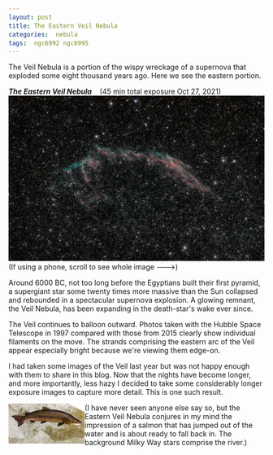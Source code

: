 ```yaml
---
layout: post
title: The Eastern Veil Nebula
categories:  nebula  
tags:  ngc6992 ngc6995
---
```


The Veil Nebula is a portion of the wispy wreckage of a supernova that exploded some eight thousand years ago.  Here we see the eastern portion.

_**The Eastern Veil Nebula**_  &nbsp;&nbsp; (45 min total exposure Oct 27, 2021)<br>
![ngc6992 seen using Celestron RASA 8 and ZWO ASI183MC](../images/ngc6992_2021-10-27T22_39_31_Stack_16bits_900frames_2700s_bin50pc.jpg)
<br>
(If using a phone, scroll to see whole image --->)
<br>

Around 6000 BC, not too long before the Egyptians built their first pyramid, a supergiant star some twenty times more massive than the Sun collapsed and rebounded in a spectacular supernova explosion. A glowing remnant, the Veil Nebula, has been expanding in the death-star's wake ever since. 

The Veil continues to balloon outward. Photos taken with the Hubble Space Telescope in 1997 compared with those from 2015 clearly show individual filaments on the move. The strands comprising the eastern arc of the Veil appear especially bright because we're viewing them edge-on. 

I had taken some images of the Veil last year but was not happy enough with them to share in this blog.  Now that the nights have become longer, and more importantly, less hazy I decided to take some considerably longer exposure images to capture more detail. This is one such result.

<img src = "../images/Salmon.jpg"
alt = "jumping salmon"
align=left
/>
(I have never seen anyone else say so, 
but the Eastern Veil Nebula conjures in my mind the impression of a salmon that has jumped out of the water and  is about ready to fall back in.  The background Milky Way stars comprise the river.)







